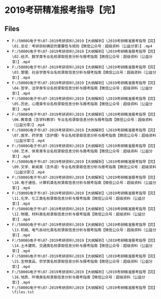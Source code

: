 # 2019考研精准报考指导【完】

## Files

- `F:/5000G电子书\07-2019考研资料\2019【大纲解析】\2019考研精准报考指导【完】\01.总论：考研目标确定的重要性与规则【微信公众号：超级资料（公益分享）】.mp4`
- `F:/5000G电子书\07-2019考研资料\2019【大纲解析】\2019考研精准报考指导【完】\02.经济、数学类专业名校录取信息分析与报考指南【微信公众号：超级资料（公益分享）】.mp4`
- `F:/5000G电子书\07-2019考研资料\2019【大纲解析】\2019考研精准报考指导【完】\03.管理、社会学类专业名校录取信息分析与报考指南【微信公众号：超级资料（公益分享）】.mp4`
- `F:/5000G电子书\07-2019考研资料\2019【大纲解析】\2019考研精准报考指导【完】\04.哲学、法学类专业名校录取信息分析与报考指南【微信公众号：超级资料（公益分享）】.mp4`
- `F:/5000G电子书\07-2019考研资料\2019【大纲解析】\2019考研精准报考指导【完】\05.历史、心理类专业名校录取信息分析与报考指南【微信公众号：超级资料（公益分享）】.mp4`
- `F:/5000G电子书\07-2019考研资料\2019【大纲解析】\2019考研精准报考指导【完】\06.教育类（含学科教学）专业名校录取信息分析与报考指南【微信公众号：超级资料（公益分享）】.mp4`
- `F:/5000G电子书\07-2019考研资料\2019【大纲解析】\2019考研精准报考指导【完】\07.医学、药学类（含护理）专业名校录取信息分析与报考指南【微信公众号：超级资料（公益分享）】.mp4`
- `F:/5000G电子书\07-2019考研资料\2019【大纲解析】\2019考研精准报考指导【完】\08.艺术、体育类专业名校录取信息分析与报考指南【微信公众号：超级资料（公益分享）】.mp4`
- `F:/5000G电子书\07-2019考研资料\2019【大纲解析】\2019考研精准报考指导【完】\09.文学、新闻类（含外语）专业名校录取信息分析与报考指南【微信公众号：超级资料（公益分享）】.mp4`
- `F:/5000G电子书\07-2019考研资料\2019【大纲解析】\2019考研精准报考指导【完】\10.电子通信、计算机类名校录取信息分析与报考指南【微信公众号：超级资料（公益分享）】.mp4`
- `F:/5000G电子书\07-2019考研资料\2019【大纲解析】\2019考研精准报考指导【完】\11.化学、化工类名校录取信息分析与报考指南【微信公众号：超级资料（公益分享）】.mp4`
- `F:/5000G电子书\07-2019考研资料\2019【大纲解析】\2019考研精准报考指导【完】\12.物理、材料类名校录取信息分析与报考指南【微信公众号：超级资料（公益分享）】.mp4`
- `F:/5000G电子书\07-2019考研资料\2019【大纲解析】\2019考研精准报考指导【完】\13.机械、电气自动化类名校录取信息分析与报考指南【微信公众号：超级资料（公益分享）】.mp4`
- `F:/5000G电子书\07-2019考研资料\2019【大纲解析】\2019考研精准报考指导【完】\14.土木建筑、交通类名校录取信息分析与报考指南【微信公众号：超级资料（公益分享）】.mp4`
- `F:/5000G电子书\07-2019考研资料\2019【大纲解析】\2019考研精准报考指导【完】\15.生物食品、农学类名校录取信息分析与报考指南【微信公众号：超级资料（公益分享）】.mp4`
- `F:/5000G电子书\07-2019考研资料\2019【大纲解析】\2019考研精准报考指导【完】\16.地质、环境类名校录取信息分析与报考指南【微信公众号：超级资料（公益分享）】.mp4`
- `F:/5000G电子书\07-2019考研资料\2019【大纲解析】\2019考研精准报考指导【完】\files.txt`

